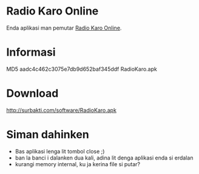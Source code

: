 Radio Karo Online
=========

Enda aplikasi man pemutar <a href="http://karo.or.id/radio">Radio Karo Online</a>.

Informasi
===
MD5
aadc4c462c3075e7db9d652baf345ddf  RadioKaro.apk

Download
===
http://surbakti.com/software/RadioKaro.apk


Siman dahinken
===
- Bas aplikasi lenga lit tombol close ;)
- ban la banci i dalanken dua kali, adina lit denga aplikasi enda si erdalan
- kurangi memory internal, ku ja kerina file si putar?
